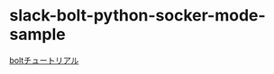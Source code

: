 # slack-bolt-python-socker-mode-sample

[boltチュートリアル](https://slack.dev/bolt-python/ja-jp/tutorial/getting-started)
